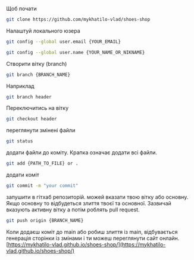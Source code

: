 Щоб почати 
```sh
git clone https://github.com/mykhatilo-vlad/shoes-shop
```

Налаштуй локального юзера
```sh
git config --global user.email {YOUR_EMAIL}
```
```sh
git config --global user.name {YOUR_NAME_OR_NIKNAME}
```

Створити вітку (branch)
```sh
git branch {BRANCH_NAME}
```
Наприклад
```sh
git branch header
```

Переключитись на вітку
```sh
git checkout header
```

переглянути змінені файли
```sh
git status
```

додати файли до коміту. Крапка означає додати всі файли.
```sh
git add {PATH_TO_FILE} or .
```

додати коміт
```sh
git commit -m "your commit"
```

запушити в гітхаб репозиторій. можей вказати твою вітку або основну. Якщо основну то відбудеться злиття твоєї та основної. Зазвичай вказують активну вітку а потім роблять pull request.
```sh
git push origin {BRANCH_NAME}
```

Коли додаєш коміт до main або робиш злиття із main, відбувається генерація сторінки із змінами і ти можеш переглянути сайт онлайн. [https://mykhatilo-vlad.github.io/shoes-shop/](https://mykhatilo-vlad.github.io/shoes-shop/)

